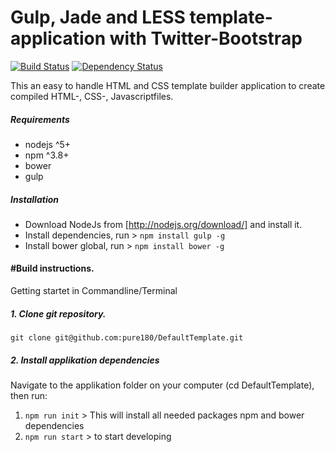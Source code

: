 # Gulp, Jade and LESS template-application with Twitter-Bootstrap
[![Build Status](https://travis-ci.org/pure180/DefaultTemplate.svg?branch=master)](https://travis-ci.org/pure180/DefaultTemplate)
[![Dependency Status](https://david-dm.org/pure180/DefaultTemplate.svg)](https://david-dm.org/pure180/DefaultTemplate)

This an easy to handle HTML and CSS template builder application to create compiled HTML-, CSS-, Javascriptfiles.

##### Requirements
* nodejs ^5+
* npm ^3.8+
* bower
* gulp

##### Installation
* Download NodeJs from [http://nodejs.org/download/] and install it.
* Install dependencies, run > `npm install gulp -g`
* Install bower global, run > `npm install bower -g`

#### #Build instructions.
Getting startet in Commandline/Terminal

##### 1. Clone git repository.
```
git clone git@github.com:pure180/DefaultTemplate.git
```
##### 2. Install applikation dependencies
Navigate to the applikation folder on your computer (cd DefaultTemplate), then run:

1. `npm run init` > This will install all needed packages npm and bower dependencies
2. `npm run start` > to start developing
